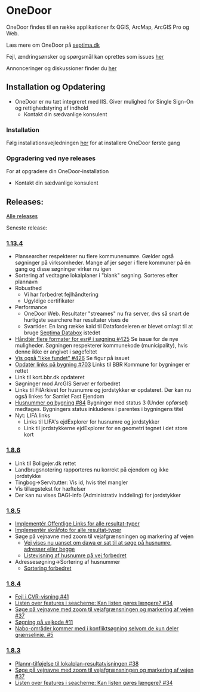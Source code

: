 # OneDoor
OneDoor findes til en række applikationer fx QGIS, ArcMap, ArcGIS Pro og Web.

Læs mere om OneDoor på [septima.dk](https://septima.dk/showcases/septima-onedoor)

Fejl, ændringsønsker og spørgsmål kan oprettes som issues [her](https://github.com/Septima/OneDoor/issues)

Annonceringer og diskussioner finder du [her](https://github.com/Septima/OneDoor/discussions)

## Installation og Opdatering
- OneDoor er nu tæt integreret med IIS. Giver mulighed for Single Sign-On og rettighedstyring af indhold
  - Kontakt din sædvanlige konsulent 

### Installation  

Følg installationsvejledningen [her](https://onedoor.test.septima.dk/guide/) for at installere OneDoor første gang

### Opgradering ved nye releases  

For at opgradere din OneDoor-installation
-  Kontakt din sædvanlige konsulent 

## Releases:

[Alle releases](/Septima/OneDoor/releases)

Seneste release:
### [1.13.4](https://github.com/Septima/OneDoor/releases/tag/1.13.4)

- Plansearcher respekterer nu flere kommunenumre. Gælder også søgninger på virksomheder. Mange af jer søger i flere kommuner på én gang og disse søgninger virker nu igen
- Sortering af vedtagne lokalplaner i "blank" søgning. Sorteres efter plannavn
- Robusthed
  - Vi har forbedret fejlhåndtering
  - Ugyldige certifikater
- Performance
  - OneDoor Web. Resultater "streames" nu fra server, dvs så snart de hurtigste searchere har resultater vises de
  - Svartider. En lang række kald til Datafordeleren er blevet omlagt til at bruge [Septima Databox](https://septima.dk/showcases/septima-databox) istedet
- [Håndtér flere formater for esr# i søgning #425](https://github.com/Septima/spatialsuite-s4/issues/425#issue-2016819423) Se issue for de nye muligheder. Søgningen respekterer kommunekode (municipality), hvis denne ikke er angivet i søgefeltet
- [Vis også "Ikke fundet" #426](https://github.com/Septima/spatialsuite-s4/issues/426#issue-2016967209) Se figur på issuet
- [Opdatér links på bygning #703](https://github.com/Septima/septima-search/issues/703#issue-2012108854) Links til BBR Kommune for bygninger er rettet
- Link til kort.bbr.dk opdateret
- Søgninger mod ArcGIS Server er forbedret
- Links til FilArkivet for husnumre og jordstykker er opdateret. Der kan nu også linkes for Samlet Fast Ejendom
- [Husnummer og bygning #84](https://github.com/Septima/OneDoor/issues/84#issuecomment-2031819796) Bygninger med status 3 (Under opførsel) medtages. Bygningers status inkluderes i parentes i bygningens titel
- Nyt: LIFA links
  - Links til LIFA's ejdExplorer for husnumre og jordstykker
  - Link til jordstykkerne ejdExplorer for en geometri tegnet i det store kort

### [1.8.6](https://github.com/Septima/OneDoor/releases/tag/1.8.6)
- Link til Boligejer.dk rettet
- Landbrugsnotering rapporteres nu korrekt på ejendom og ikke jordstykke
- Tingbog->Servitutter: Vis id, hvis titel mangler
- Vis tillægstekst for hæftelser
- Der kan nu vises DAGI-info (Administrativ inddeling) for jordstykker

### [1.8.5](https://github.com/Septima/OneDoor/releases/tag/1.8.5)
- [Implementér Offentlige Links for alle resultat-typer](https://github.com/Septima/OneDoor/issues/48#issue-1601286713)
- [Implementér skråfoto for alle resultat-typer](https://github.com/Septima/OneDoor/issues/47#issue-1601249202)
- Søge på vejnavne med zoom til vejafgrænsningen og markering af vejen
  - [Vej vises nu uanset om dawa er sat til at søge på husnumre, adresser eller begge](https://github.com/Septima/OneDoor/issues/37#issuecomment-1446398957)
  - [Listevisning af husnumre på vej forbedret](https://github.com/Septima/OneDoor/issues/37#issuecomment-1446388523)
- Adressesøgning->Sortering af husnummer
  - [Sortering forbedret](https://github.com/Septima/OneDoor/issues/40#issuecomment-1446393088)

### [1.8.4](https://github.com/Septima/OneDoor/releases/tag/1.8.4)
- [Fejl i CVR-visning #41](https://github.com/Septima/OneDoor/issues/41#issuecomment-1422525226)
- [Listen over features i seacherne: Kan listen gøres længere? #34](https://github.com/Septima/OneDoor/issues/34#issuecomment-1416160688)
- [Søge på vejnavne med zoom til vejafgrænsningen og markering af vejen #37](https://github.com/Septima/OneDoor/issues/37#issuecomment-1416116461)
- [Søgning på vejkode #11](https://github.com/Septima/OneDoor/issues/11#issuecomment-1425805999)
- [Nabo-områder kommer med i konfliktsøgning selvom de kun deler grænselinje. #5](https://github.com/Septima/OneDoor/issues/5#issuecomment-1261839242)

### [1.8.3](https://github.com/Septima/OneDoor/releases/tag/1.8.3)
-  [Plannr-tilføjelse til lokalplan-resultatvisningen #38](https://github.com/Septima/OneDoor/issues/38#issuecomment-1223949852)
-  [Søge på vejnavne med zoom til vejafgrænsningen og markering af vejen #37](https://github.com/Septima/OneDoor/issues/37#issuecomment-1416116461)
-  [Listen over features i seacherne: Kan listen gøres længere? #34](https://github.com/Septima/OneDoor/issues/34#issuecomment-1416160688)

